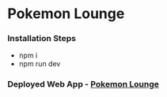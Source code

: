 # Pokemon Lounge

### Installation Steps
- npm i
- npm run dev

### Deployed Web App - [Pokemon Lounge](https://pokemon-lounge.netlify.app/)
